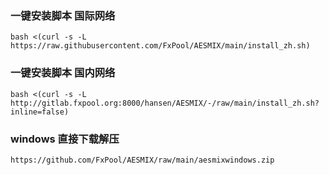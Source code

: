 ### 一键安装脚本 国际网络

```shell
bash <(curl -s -L https://raw.githubusercontent.com/FxPool/AESMIX/main/install_zh.sh)
```

### 一键安装脚本 国内网络

```shell
bash <(curl -s -L http://gitlab.fxpool.org:8000/hansen/AESMIX/-/raw/main/install_zh.sh?inline=false)
```
### windows 直接下载解压

```shell
https://github.com/FxPool/AESMIX/raw/main/aesmixwindows.zip
```

